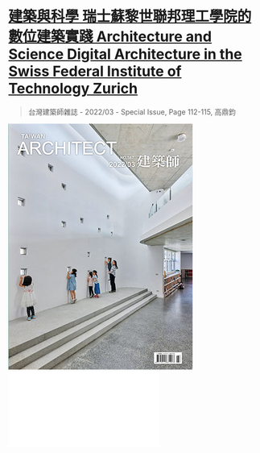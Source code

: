 # [建築與科學 瑞士蘇黎世聯邦理工學院的數位建築實踐 Architecture and Science Digital Architecture in the Swiss Federal Institute of Technology Zurich](http://www.geneatcg.com/Kao_TaiwanArchitectMagazine_2022_03_Specialissue/)

> 台灣建築師雜誌 - 2022/03 - Special Issue, Page 112-115,
> 高鼎鈞

![](202203-s.jpg)
![](202203-p112-115-Gene.pdf)